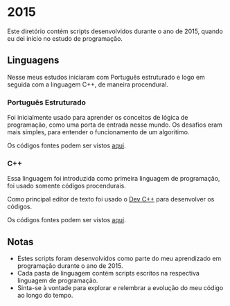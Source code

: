 # 2015

Este diretório contém scripts desenvolvidos durante o ano de 2015, quando eu dei início no estudo de programação.

## Linguagens

Nesse meus estudos iniciaram com Português estruturado e logo em seguida com a linguagem C++, de maneira procendural.

### Português Estruturado
Foi inicialmente usado para aprender os conceitos de lógica de programação, como uma porta de entrada nesse mundo.
Os desafios eram mais simples, para entender o funcionamento de um algoritimo.

Os códigos fontes podem ser vistos [aqui](./php).

### C++
Essa linguagem foi introduzida como primeira linguagem de programação, foi usado somente códigos procendurais.

Como principal editor de texto foi usado o [Dev C++](https://www.bloodshed.net/) para desenvolver os códigos.

Os códigos fontes podem ser vistos [aqui](./cpp).

## Notas

- Estes scripts foram desenvolvidos como parte do meu aprendizado em programação durante o ano de 2015.
- Cada pasta de linguagem contém scripts escritos na respectiva linguagem de programação.
- Sinta-se à vontade para explorar e relembrar a evolução do meu código ao longo do tempo.